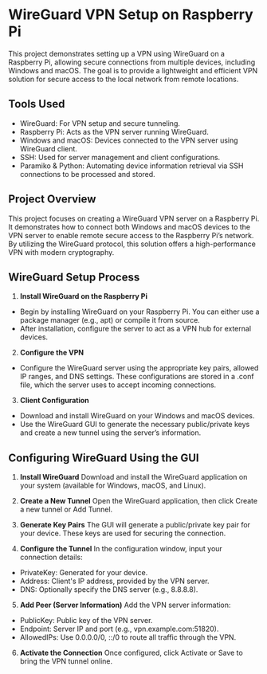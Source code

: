 # WireGuard VPN Setup on Raspberry Pi

This project demonstrates setting up a VPN using WireGuard on a Raspberry Pi, allowing secure connections from multiple devices, including Windows and macOS. The goal is to provide a lightweight and efficient VPN solution for secure access to the local network from remote locations.

## Tools Used
* WireGuard: For VPN setup and secure tunneling.
* Raspberry Pi: Acts as the VPN server running WireGuard.
* Windows and macOS: Devices connected to the VPN server using WireGuard client.
* SSH: Used for server management and client configurations.
* Paramiko & Python: Automating device information retrieval via SSH connections  to be processed and stored.

## Project Overview
This project focuses on creating a WireGuard VPN server on a Raspberry Pi. It demonstrates how to connect both Windows and macOS devices to the VPN server to enable remote secure access to the Raspberry Pi’s network. By utilizing the WireGuard protocol, this solution offers a high-performance VPN with modern cryptography.

## WireGuard Setup Process
1. __Install WireGuard on the Raspberry Pi__

- Begin by installing WireGuard on your Raspberry Pi. You can either use a package manager (e.g., apt) or compile it from source.
- After installation, configure the server to act as a VPN hub for external devices.

2. __Configure the VPN__

- Configure the WireGuard server using the appropriate key pairs, allowed IP ranges, and DNS settings. These configurations are stored in a .conf file, which the server uses to accept incoming connections.

3. __Client Configuration__

- Download and install WireGuard on your Windows and macOS devices.
- Use the WireGuard GUI to generate the necessary public/private keys and create a new tunnel using the server’s information.

## Configuring WireGuard Using the GUI

1. __Install WireGuard__
Download and install the WireGuard application on your system (available for Windows, macOS, and Linux).

2. __Create a New Tunnel__
Open the WireGuard application, then click Create a new tunnel or Add Tunnel.

3. __Generate Key Pairs__
The GUI will generate a public/private key pair for your device. These keys are used for securing the connection.

4. __Configure the Tunnel__
In the configuration window, input your connection details:

- PrivateKey: Generated for your device.
- Address: Client's IP address, provided by the VPN server.
- DNS: Optionally specify the DNS server (e.g., 8.8.8.8).

5. __Add Peer (Server Information)__
Add the VPN server information:

- PublicKey: Public key of the VPN server.
- Endpoint: Server IP and port (e.g., vpn.example.com:51820).
- AllowedIPs: Use 0.0.0.0/0, ::/0 to route all traffic through the VPN.

6. __Activate the Connection__
Once configured, click Activate or Save to bring the VPN tunnel online.